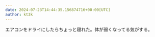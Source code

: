 ```yaml
---
date: 2024-07-23T14:44:35.156874716+00:00[UTC]
author: kt3k
---
```

エアコンをドライにしたらちょっと寝れた。体が弱くなってる気がする。
